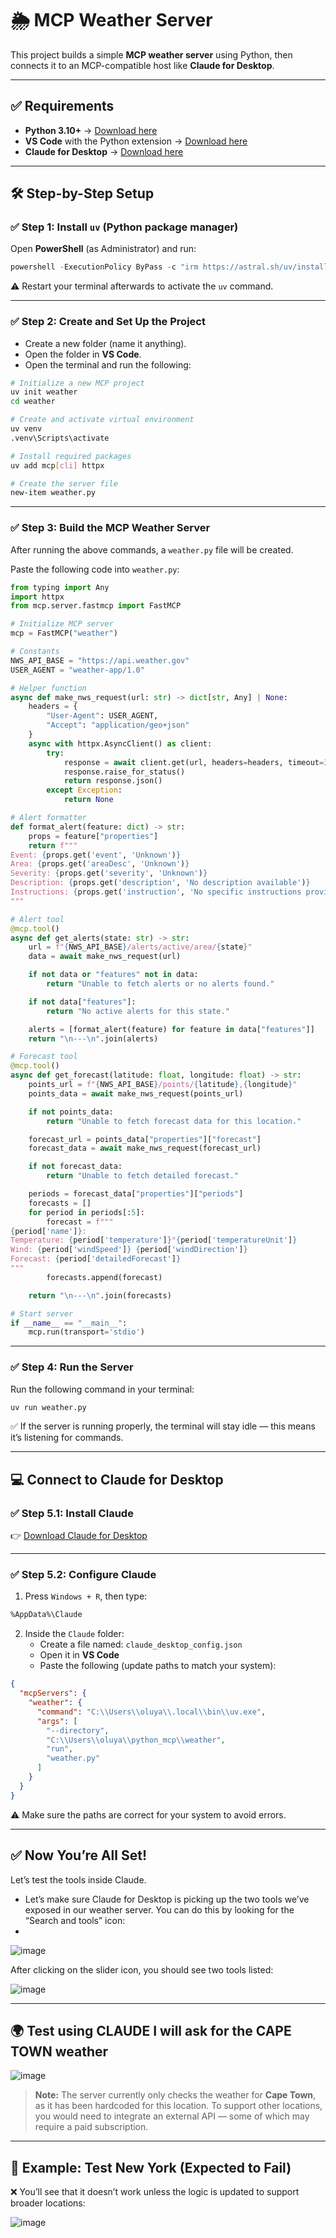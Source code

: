 # 🌦️ MCP Weather Server

This project builds a simple **MCP weather server** using Python, then connects it to an MCP-compatible host like **Claude for Desktop**.


---

## ✅ Requirements

- **Python 3.10+** → [Download here](https://www.python.org/downloads/)
- **VS Code** with the Python extension → [Download here](https://code.visualstudio.com/)
- **Claude for Desktop** → [Download here](https://claude.ai/download)

---

## 🛠️ Step-by-Step Setup

### ✅ Step 1: Install `uv` (Python package manager)

Open **PowerShell** (as Administrator) and run:

```powershell
powershell -ExecutionPolicy ByPass -c "irm https://astral.sh/uv/install.ps1 | iex"
```

⚠️ Restart your terminal afterwards to activate the `uv` command.

---

### ✅ Step 2: Create and Set Up the Project

- Create a new folder (name it anything).
- Open the folder in **VS Code**.
- Open the terminal and run the following:

```bash
# Initialize a new MCP project
uv init weather
cd weather

# Create and activate virtual environment
uv venv
.venv\Scripts\activate

# Install required packages
uv add mcp[cli] httpx

# Create the server file
new-item weather.py
```

---

### ✅ Step 3: Build the MCP Weather Server

After running the above commands, a `weather.py` file will be created.

Paste the following code into `weather.py`:

```python
from typing import Any
import httpx
from mcp.server.fastmcp import FastMCP

# Initialize MCP server
mcp = FastMCP("weather")

# Constants
NWS_API_BASE = "https://api.weather.gov"
USER_AGENT = "weather-app/1.0"

# Helper function
async def make_nws_request(url: str) -> dict[str, Any] | None:
    headers = {
        "User-Agent": USER_AGENT,
        "Accept": "application/geo+json"
    }
    async with httpx.AsyncClient() as client:
        try:
            response = await client.get(url, headers=headers, timeout=30.0)
            response.raise_for_status()
            return response.json()
        except Exception:
            return None

# Alert formatter
def format_alert(feature: dict) -> str:
    props = feature["properties"]
    return f"""
Event: {props.get('event', 'Unknown')}
Area: {props.get('areaDesc', 'Unknown')}
Severity: {props.get('severity', 'Unknown')}
Description: {props.get('description', 'No description available')}
Instructions: {props.get('instruction', 'No specific instructions provided')}
"""

# Alert tool
@mcp.tool()
async def get_alerts(state: str) -> str:
    url = f"{NWS_API_BASE}/alerts/active/area/{state}"
    data = await make_nws_request(url)

    if not data or "features" not in data:
        return "Unable to fetch alerts or no alerts found."

    if not data["features"]:
        return "No active alerts for this state."

    alerts = [format_alert(feature) for feature in data["features"]]
    return "\n---\n".join(alerts)

# Forecast tool
@mcp.tool()
async def get_forecast(latitude: float, longitude: float) -> str:
    points_url = f"{NWS_API_BASE}/points/{latitude},{longitude}"
    points_data = await make_nws_request(points_url)

    if not points_data:
        return "Unable to fetch forecast data for this location."

    forecast_url = points_data["properties"]["forecast"]
    forecast_data = await make_nws_request(forecast_url)

    if not forecast_data:
        return "Unable to fetch detailed forecast."

    periods = forecast_data["properties"]["periods"]
    forecasts = []
    for period in periods[:5]:
        forecast = f"""
{period['name']}:
Temperature: {period['temperature']}°{period['temperatureUnit']}
Wind: {period['windSpeed']} {period['windDirection']}
Forecast: {period['detailedForecast']}
"""
        forecasts.append(forecast)

    return "\n---\n".join(forecasts)

# Start server
if __name__ == "__main__":
    mcp.run(transport='stdio')
```

---

### ✅ Step 4: Run the Server

Run the following command in your terminal:

```bash
uv run weather.py
```

✅  If the server is running properly, the terminal will stay idle — this means it’s listening for commands.

---

## 💻 Connect to Claude for Desktop

### ✅ Step 5.1: Install Claude

👉 [Download Claude for Desktop](https://claude.ai/download)

---

### ✅ Step 5.2: Configure Claude

1. Press `Windows + R`, then type:

```bash
%AppData%\Claude
```

2. Inside the `Claude` folder:
   - Create a file named: `claude_desktop_config.json`
   - Open it in **VS Code**
   - Paste the following (update paths to match your system):

```json
{
  "mcpServers": {
    "weather": {
      "command": "C:\\Users\\oluya\\.local\\bin\\uv.exe",
      "args": [
        "--directory",
        "C:\\Users\\oluya\\python_mcp\\weather",
        "run",
        "weather.py"
      ]
    }
  }
}
```

⚠️ Make sure the paths are correct for your system to avoid errors.

---

## ✅ Now You’re All Set!

Let’s test the tools inside Claude.

- Let’s make sure Claude for Desktop is picking up the two tools we’ve exposed in our weather server. You can do this by looking for the “Search and tools”  icon:
- 
![image](https://github.com/user-attachments/assets/aced2efc-1717-46f0-ae8e-a2c0204b47d3)

After clicking on the slider icon, you should see two tools listed:

![image](https://github.com/user-attachments/assets/dea7a9c5-3050-461e-97aa-9d5cccfe3921)

---

## 🌍 Test using CLAUDE I will ask for the CAPE TOWN weather 


![image](https://github.com/user-attachments/assets/fdcc7903-ca96-416b-8a6b-3e55c219a787)

> **Note:** The server currently only checks the weather for **Cape Town**, as it has been hardcoded for this location. To support other locations, you would need to integrate an external API — some of which may require a paid subscription.

---

## 🗽 Example: Test New York (Expected to Fail)

❌ You’ll see that it doesn’t work unless the logic is updated to support broader locations:

![image](https://github.com/user-attachments/assets/8a87b80c-3f08-4e7a-aca8-f8cf3e7bc2e5)




